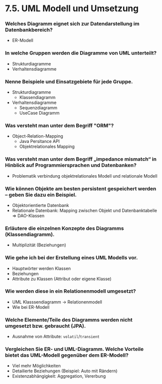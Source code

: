# 7.5. UML Modell und Umsetzung

### Welches Diagramm eignet sich zur Datendarstellung im Datenbankbereich?

* ER-Modell

### In welche Gruppen werden die Diagramme von UML unterteilt?

* Strukturdiagramme
* Verhaltensdiagramme

### Nenne Beispiele und Einsatzgebiete für jede Gruppe.

* Strukturdiagramme
    * Klassendiagramm
* Verhaltensdiagramme
    * Sequenzdiagramm
    * UseCase Diagramm

### Was versteht man unter dem Begriff "ORM"?

* Object-Relation-Mapping
    * Java Persitance API
    * Objektrelationales Mapping

### Was versteht man unter dem Begriff „impedance mismatch“ in Hinblick auf Programmiersprachen und Datenbanken?

* Problematik verbindung objektrelationales Modell und relationale Modell

### Wie können Objekte am besten persistent gespeichert werden – geben Sie dazu ein Beispiel.

* Objektorientierte Datenbank
* Relationale Datenbank: Mapping zwischen Objekt und Datenbanktabelle => DAO-Klassen

### Erläutere die einzelnen Konzepte des Diagramms (Klassendiagramm).

* Multiplizität (Beziehungen)

### Wie gehe ich bei der Erstellung eines UML Modells vor.

* Hauptwörter werden Klassen
* Beziehungen
* Attribute zu Klassen (Attribut oder eigene Klasse)

### Wie werden diese in ein Relationenmodell umgesetzt?

* UML Klasssendiagramm -> Relationenmodell
* Wie bei ER-Modell

### Welche Elemente/Teile des Diagramms werden nicht umgesetzt bzw. gebraucht (JPA).

* Ausnahme von Attribute: `volatil`/`transient`

### Vergleichen Sie ER- und UML-Diagramm. Welche Vorteile bietet das UML-Modell gegenüber dem ER-Modell?

* Viel mehr Möglichkeiten
* Detailierte Beziehungen (Beispiel: Auto mit Rändern)
* Existenzabhängigkeit: Aggregation, Vererbung